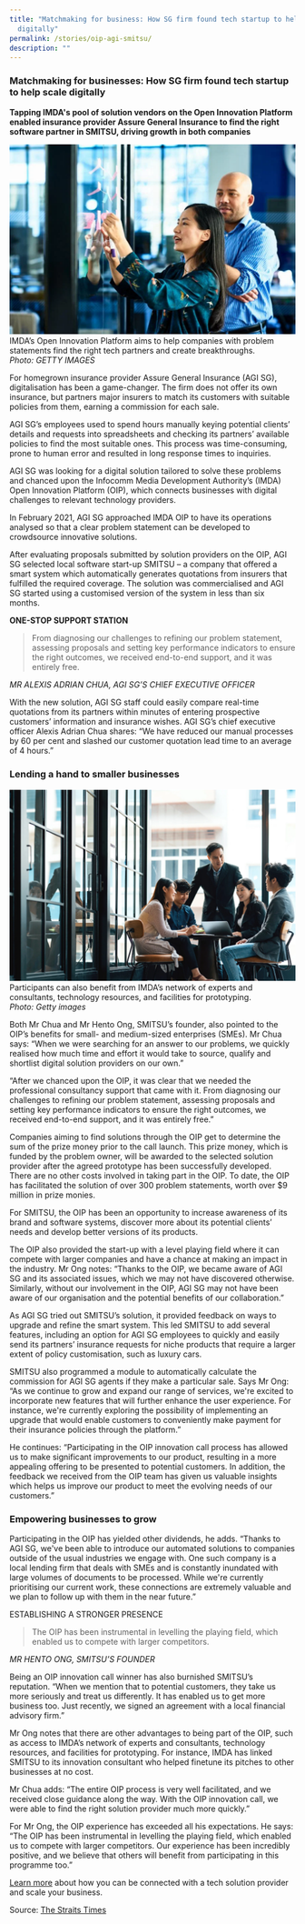 ```yaml
---
title: "Matchmaking for business: How SG firm found tech startup to help scale
  digitally"
permalink: /stories/oip-agi-smitsu/
description: ""
---
```


### Matchmaking for businesses: How SG firm found tech startup to help scale digitally

**Tapping IMDA's pool of solution vendors on the Open Innovation Platform enabled insurance provider Assure General Insurance to find the right software partner in SMITSU, driving growth in both companies**

![Photo: Getty images](/images/Success%20stories/ST%20ad%20-%20AGI%20x%20smitsu.png)
IMDA’s Open Innovation Platform aims to help companies with problem statements find the right tech partners and create breakthroughs. <br>
*Photo: GETTY IMAGES*

For homegrown insurance provider Assure General Insurance (AGI SG), digitalisation has been a game-changer. The firm does not offer its own insurance, but partners major insurers to match its customers with suitable policies from them, earning a commission for each sale.

AGI SG’s employees used to spend hours manually keying potential clients’ details and requests into spreadsheets and checking its partners’ available policies to find the most suitable ones. This process was time-consuming, prone to human error and resulted in long response times to inquiries. 

AGI SG was looking for a digital solution tailored to solve these problems and chanced upon the Infocomm Media Development Authority’s (IMDA) Open Innovation Platform (OIP), which connects businesses with digital challenges to relevant technology providers.

In February 2021, AGI SG approached IMDA OIP to have its operations analysed so that a clear problem statement can be developed to crowdsource innovative solutions.

After evaluating proposals submitted by solution providers on the OIP, AGI SG selected local software start-up SMITSU – a company that offered a smart system which automatically generates quotations from insurers that fulfilled the required coverage. The solution was commercialised and AGI SG started using a customised version of the system in less than six months.

**ONE-STOP SUPPORT STATION**
> From diagnosing our challenges to refining our problem statement, assessing proposals and setting key performance indicators to ensure the right outcomes, we received end-to-end support, and it was entirely free.

*MR ALEXIS ADRIAN CHUA, AGI SG’S CHIEF EXECUTIVE OFFICER*

With the new solution, AGI SG staff could easily compare real-time quotations from its partners within minutes of entering prospective customers’ information and insurance wishes. AGI SG’s chief executive officer Alexis Adrian Chua shares: “We have reduced our manual processes by 60 per cent and slashed our customer quotation lead time to an average of 4 hours.”

### Lending a hand to smaller businesses
![Getty images](/images/Success%20stories/ST%20ad%20-%20AGI%20x%20smitsu_2.png)
Participants can also benefit from IMDA’s network of experts and consultants, technology resources, and facilities for prototyping. <br>
*Photo: Getty images*

Both Mr Chua and Mr Hento Ong, SMITSU’s founder, also pointed to the OIP’s benefits for small- and medium-sized enterprises (SMEs). Mr Chua says: “When we were searching for an answer to our problems, we quickly realised how much time and effort it would take to source, qualify and shortlist digital solution providers on our own.”

“After we chanced upon the OIP, it was clear that we needed the professional consultancy support that came with it. From diagnosing our challenges to refining our problem statement, assessing proposals and setting key performance indicators to ensure the right outcomes, we received end-to-end support, and it was entirely free.”

Companies aiming to find solutions through the OIP get to determine the sum of the prize money prior to the call launch. This prize money, which is funded by the problem owner, will be awarded to the selected solution provider after the agreed prototype has been successfully developed. There are no other costs involved in taking part in the OIP. To date, the OIP has facilitated the solution of over 300 problem statements, worth over $9 million in prize monies.

For SMITSU, the OIP has been an opportunity to increase awareness of its brand and software systems, discover more about its potential clients’ needs and develop better versions of its products.

The OIP also provided the start-up with a level playing field where it can compete with larger companies and have a chance at making an impact in the industry. Mr Ong notes: “Thanks to the OIP, we became aware of AGI SG and its associated issues, which we may not have discovered otherwise. Similarly, without our involvement in the OIP, AGI SG may not have been aware of our organisation and the potential benefits of our collaboration.”

As AGI SG tried out SMITSU’s solution, it provided feedback on ways to upgrade and refine the smart system. This led SMITSU to add several features, including an option for AGI SG employees to quickly and easily send its partners’ insurance requests for niche products that require a larger extent of policy customisation, such as luxury cars.

SMITSU also programmed a module to automatically calculate the commission for AGI SG agents if they make a particular sale. Says Mr Ong: “As we continue to grow and expand our range of services, we're excited to incorporate new features that will further enhance the user experience. For instance, we're currently exploring the possibility of implementing an upgrade that would enable customers to conveniently make payment for their insurance policies through the platform.”

He continues: “Participating in the OIP innovation call process has allowed us to make significant improvements to our product, resulting in a more appealing offering to be presented to potential customers. In addition, the feedback we received from the OIP team has given us valuable insights which helps us improve our product to meet the evolving needs of our customers.”

### Empowering businesses to grow

Participating in the OIP has yielded other dividends, he adds. “Thanks to AGI SG, we've been able to introduce our automated solutions to companies outside of the usual industries we engage with. One such company is a local lending firm that deals with SMEs and is constantly inundated with large volumes of documents to be processed. While we're currently prioritising our current work, these connections are extremely valuable and we plan to follow up with them in the near future.”

ESTABLISHING A STRONGER PRESENCE
> The OIP has been instrumental in levelling the playing field, which enabled us to compete with larger competitors.

*MR HENTO ONG, SMITSU’S FOUNDER*

  
Being an OIP innovation call winner has also burnished SMITSU’s reputation. “When we mention that to potential customers, they take us more seriously and treat us differently. It has enabled us to get more business too. Just recently, we signed an agreement with a local financial advisory firm.”

Mr Ong notes that there are other advantages to being part of the OIP, such as access to IMDA’s network of experts and consultants, technology resources, and facilities for prototyping. For instance, IMDA has linked SMITSU to its innovation consultant who helped finetune its pitches to other businesses at no cost.

Mr Chua adds: “The entire OIP process is very well facilitated, and we received close guidance along the way. With the OIP innovation call, we were able to find the right solution provider much more quickly.”

For Mr Ong, the OIP experience has exceeded all his expectations. He says: “The OIP has been instrumental in levelling the playing field, which enabled us to compete with larger competitors. Our experience has been incredibly positive, and we believe that others will benefit from participating in this programme too.”

[Learn more](https://www.openinnovation.sg/imda?utm_medium=advertorial&utm_source=pixel&utm_campaign=assure_smitsu) about how you can be connected with a tech solution provider and scale your business.

Source: [The Straits Times](https://www.straitstimes.com/singapore/imda-matchmaking-for-businesses-how-singapore-firm-found-tech-startup-to-help-scale-digitally) 